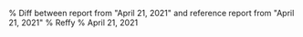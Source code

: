 % Diff between report from "April 21, 2021" and reference report from "April 21, 2021"
% Reffy
% April 21, 2021

